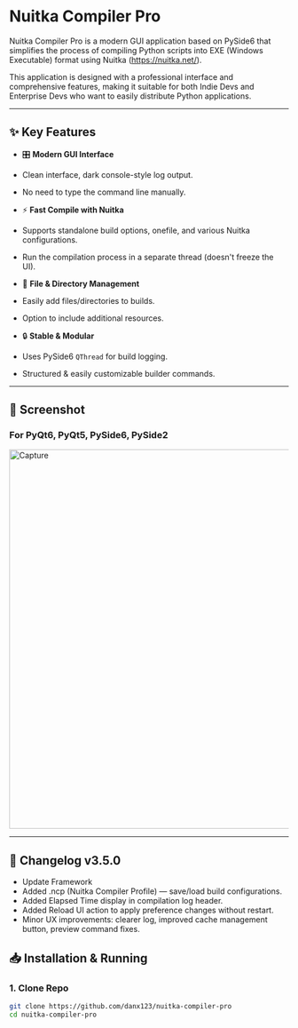 # Nuitka Compiler Pro

Nuitka Compiler Pro is a modern GUI application based on PySide6 that simplifies the process of compiling Python scripts into EXE (Windows Executable) format using Nuitka (https://nuitka.net/).

This application is designed with a professional interface and comprehensive features, making it suitable for both Indie Devs and Enterprise Devs who want to easily distribute Python applications.

---

## ✨ Key Features

- 🎛️ **Modern GUI Interface**
- Clean interface, dark console-style log output.
- No need to type the command line manually.

- ⚡ **Fast Compile with Nuitka**
- Supports standalone build options, onefile, and various Nuitka configurations.
- Run the compilation process in a separate thread (doesn't freeze the UI).

- 📂 **File & Directory Management**
- Easily add files/directories to builds.
- Option to include additional resources.

- 🔒 **Stable & Modular**
- Uses PySide6 `QThread` for build logging.
- Structured & easily customizable builder commands.

---

## 📸 Screenshot
### For PyQt6, PyQt5, PySide6, PySide2

<img width="703" height="683" alt="Capture" src="https://github.com/user-attachments/assets/2b92e574-2354-4246-a2ee-a1e277474d37" />



---

## 📝 Changelog v3.5.0
- Update Framework
- Added .ncp (Nuitka Compiler Profile) — save/load build configurations.
- Added Elapsed Time display in compilation log header.
- Added Reload UI action to apply preference changes without restart.
- Minor UX improvements: clearer log, improved cache management button, preview command fixes.

## 📥 Installation & Running

### 1. Clone Repo
```bash
git clone https://github.com/danx123/nuitka-compiler-pro
cd nuitka-compiler-pro
